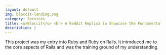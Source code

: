 ```yaml
---
layout: default
img: bloccit-landing.png
category: Services
title: <u>Bloccit</u> <br> A Reddit Replica to Showcase the Fundamentals of Web Development and Ruby on Rails.
description: |
---
```


  This project was my entry into Ruby and Ruby on Rails. It introduced me to the core aspects of Rails and was the training ground of my understanding.
